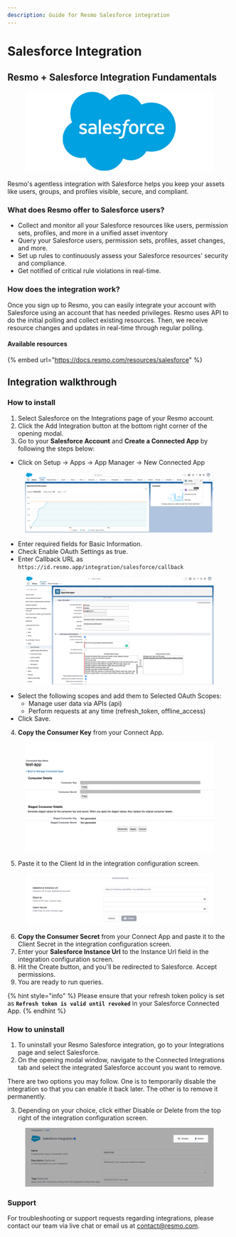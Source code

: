 ```yaml
---
description: Guide for Resmo Salesforce integration
---
```


# Salesforce Integration

## Resmo + Salesforce Integration Fundamentals

<figure><img src="../.gitbook/assets/salesforce-logo.png" alt=""><figcaption></figcaption></figure>

Resmo's agentless integration with Salesforce helps you keep your assets like users, groups, and profiles visible, secure, and compliant.

### What does Resmo offer to Salesforce users?

* Collect and monitor all your Salesforce resources like users, permission sets, profiles, and more in a unified asset inventory
* Query your Salesforce users, permission sets, profiles, asset changes, and more.
* Set up rules to continuously assess your Salesforce resources' security and compliance.
* Get notified of critical rule violations in real-time.

### How does the integration work?

Once you sign up to Resmo, you can easily integrate your account with Salesforce using an account that has needed privileges. Resmo uses API to do the initial polling and collect existing resources. Then, we receive resource changes and updates in real-time through regular polling.

#### Available resources

{% embed url="https://docs.resmo.com/resources/salesforce" %}

## Integration walkthrough

### How to install

1. Select Salesforce on the Integrations page of your Resmo account.
2. Click the Add Integration button at the bottom right corner of the opening modal.
3. Go to your **Salesforce Account** and **Create a Connected App** by following the steps below:

* Click on Setup -> Apps -> App Manager -> New Connected App

<figure><img src="../.gitbook/assets/setup.png" alt=""><figcaption></figcaption></figure>

* Enter required fields for Basic Information.
* Check Enable OAuth Settings as true.
* Enter Callback URL as `https://id.resmo.app/integration/salesforce/callback`

<figure><img src="../.gitbook/assets/enable-auth-salesforce (1).png" alt=""><figcaption></figcaption></figure>

* Select the following scopes and add them to Selected OAuth Scopes:
  * Manage user data via APIs (api)
  * Perform requests at any time (refresh\_token, offline\_access)
* Click Save.

4. **Copy the Consumer Key** from your Connect App.

<figure><img src="../.gitbook/assets/connected-app-key (1).png" alt=""><figcaption></figcaption></figure>

5. Paste it to the Client Id in the integration configuration screen.

<figure><img src="../.gitbook/assets/salesforce-integration-config.png" alt=""><figcaption></figcaption></figure>

6. **Copy the Consumer Secret** from your Connect App and paste it to the Client Secret in the integration configuration screen.
7. Enter your **Salesforce Instance Url** to the Instance Url field in the integration configuration screen.
8. Hit the Create button, and you'll be redirected to Salesforce. Accept permissions.
9. You are ready to run queries.

{% hint style="info" %}
Please ensure that your refresh token policy is set as **`Refresh token is valid until revoked`** in your Salesforce Connected App.
{% endhint %}

### How to uninstall

1. To uninstall your Resmo Salesforce integration, go to your Integrations page and select Salesforce.
2. On the opening modal window, navigate to the Connected Integrations tab and select the integrated Salesforce account you want to remove.

There are two options you may follow. One is to temporarily disable the integration so that you can enable it back later. The other is to remove it permanently.&#x20;

3. Depending on your choice, click either Disable or Delete from the top right of the integration configuration screen.

<figure><img src="../.gitbook/assets/salesforce-disable.png" alt=""><figcaption></figcaption></figure>

### Support

For troubleshooting or support requests regarding integrations, please contact our team via live chat or email us at contact@resmo.com.

